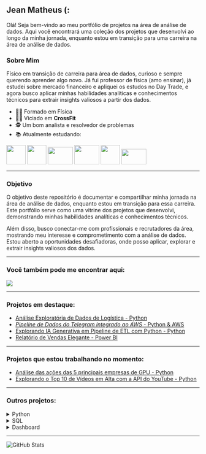 ## Jean Matheus (:

Olá! Seja bem-vindo ao meu portfólio de projetos na área de análise de dados. Aqui você encontrará uma coleção dos projetos que desenvolvi ao longo da minha jornada, enquanto estou em transição para uma carreira na área de análise de dados.

### Sobre Mim
Físico em transição de carreira para área de dados, curioso e sempre querendo aprender algo novo. Já fui professor de física (amo ensinar), já estudei sobre mercado financeiro e apliquei os estudos no Day Trade, e agora busco aplicar minhas habilidades analíticas e conhecimentos técnicos para extrair insights valiosos a partir dos dados.

- 👨‍🎓 Formado em Física
- 🏋️‍♂️ Viciado em **CrossFit**
- 🕵️ Um bom analista e resolvedor de problemas
- 📚 Atualmente estudando:
<div display="inline">
<img width="50" height="50" src="https://cdn.jsdelivr.net/gh/devicons/devicon/icons/python/python-original-wordmark.svg" />
<img width="50" height="50" src="https://cdn.jsdelivr.net/gh/devicons/devicon/icons/pandas/pandas-original.svg" />
<img width="65" height="45" src="https://img.shields.io/badge/scikit--learn-%23F7931E.svg?style=for-the-badge&logo=scikit-learn&logoColor=white" />
<img width="65" height="50" src="https://upload.wikimedia.org/wikipedia/commons/8/87/Sql_data_base_with_logo.png" />
<img width="50" height="50" src="https://upload.wikimedia.org/wikipedia/commons/c/cf/New_Power_BI_Logo.svg" />
 <img width="65" height="40" src="https://img.shields.io/badge/AWS-%23FF9900.svg?style=for-the-badge&logo=amazon-aws&logoColor=white" />
</div>

---

### Objetivo

O objetivo deste repositório é documentar e compartilhar minha jornada na área de análise de dados, enquanto estou em transição para essa carreira. Este portfólio serve como uma vitrine dos projetos que desenvolvi, demonstrando minhas habilidades analíticas e conhecimentos técnicos.

Além disso, busco conectar-me com profissionais e recrutadores da área, mostrando meu interesse e comprometimento com a análise de dados. Estou aberto a oportunidades desafiadoras, onde posso aplicar, explorar e extrair insights valiosos dos dados.

---

### Você também pode me encontrar aqui:

<a href="https://www.linkedin.com/in/jean-matheus-sm/"><img src="https://img.shields.io/badge/linkedin-%230077B5.svg?style=for-the-badge&logo=linkedin&logoColor=white"></a>

---

### Projetos em destaque:
- <a href="https://github.com/jeanmatheuss/jean-EBAC-Python">Análise Exploratória de Dados de Logística - Python</a>
- <a href="https://github.com/jeanmatheuss/projeto-final-EBAC">*Pipeline de Dados do Telegram integrado ao AWS* - Python & AWS</a>
- <a href="https://github.com/jeanmatheuss/SB-2023-python">Explorando IA Generativa em Pipeline de ETL com Python - Python</a>
- <a href="https://github.com/jeanmatheuss/SB-2023-PowerBi">Relatório de Vendas Elegante - Power BI</a>

---

### Projetos que estou trabalhando no momento:

- <a href="https://github.com/jeanmatheuss/GPU-stocks-price">Análise das ações das 5 principais empresas de GPU - Python</a>
- <a href="https://github.com/jeanmatheuss/API-youtube">Explorando o Top 10 de Vídeos em Alta com a API do YouTube - Python</a>

---

### Outros projetos:
<details>
<summary>Python</summary>
 
- <a href="https://github.com/jeanmatheuss/jean-FreeCodeCamp">Projetos do curso "Data Analysis with Python" - FreeCodeCamp</a>  
- <a href="https://github.com/jeanmatheuss/Coursera-DATA-python">Tarefas do curso "Introduction to Data Science in Python" - University of Michigan</a>  
- <a href="https://github.com/jeanmatheuss/analise-clientes">Análise do perfil de clientes de um banco - Python</a> 

</details>
<details>
<summary>SQL</summary>
 
- <a href="https://github.com/jeanmatheuss/jean-EBAC-SQL">Análise de Dados de crédito com SQL - SQL</a>

</details>
<details>
<summary>Dashboard</summary>
 
- <a href="https://github.com/jeanmatheuss/EBAC-project2/tree/main">Dashboard interativo COVID19 - Python & Looker Studio</a>
- <a href="https://github.com/jeanmatheuss/SB-2023-powerbi2">Relatório do quadro de funcionários e projetos - Power BI & Azure</a>

</details>

---

![GitHub Stats](https://github-readme-stats.vercel.app/api?username=jeanmatheuss&theme=transparent&bg_color=000&border_color=30A3DC&show_icons=true&icon_color=30A3DC&title_color=E94D5F&text_color=FFF&hide_title=true&hide=stars)
